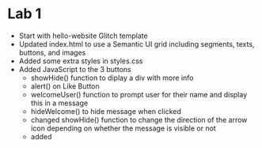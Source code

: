 Lab 1
=================

- Start with hello-website Glitch template
- Updated index.html to use a Semantic UI grid including segments, texts, buttons, and 
images
- Added some extra styles in styles.css
- Added JavaScript to the 3 buttons
    - showHide() function to diplay a div with more info
    - alert() on Like Button
    - welcomeUser() function to prompt user for their name and display this in a message
    - hideWelcome() to hide message when clicked
    - changed showHide() function to change the direction of the arrow icon depending on 
    whether the message is visible or not
    - added 
